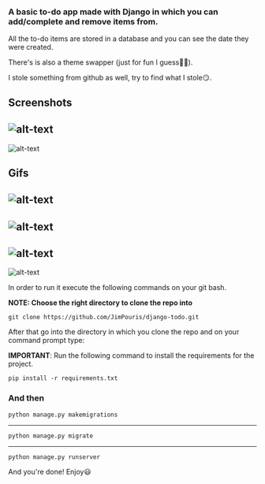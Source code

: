
### A basic to-do app made with Django in which you can add/complete and remove items from.

All the to-do items are stored in a database and you can see the date they were created.

There's is also a theme swapper (just for fun I guess🤷‍♂️).

I stole something from github as well, try to find what I stole😏.

## Screenshots
![alt-text](https://github.com/JimPouris/django-todo/blob/main/static/images/one.PNG)
------
![alt-text](https://github.com/JimPouris/django-todo/blob/main/static/images/two.PNG)

## Gifs
![alt-text](https://github.com/JimPouris/django-todo/blob/main/static/images/one.gif)
------
![alt-text](https://github.com/JimPouris/django-todo/blob/main/static/images/two.gif)
------
![alt-text](https://github.com/JimPouris/django-todo/blob/main/static/images/three.gif)
------
![alt-text](https://github.com/JimPouris/django-todo/blob/main/static/images/swapper.gif)

In order to run it execute the following commands on your git bash.

**NOTE: Choose the right directory to clone the repo into**

```console
git clone https://github.com/JimPouris/django-todo.git
```

After that go into the directory in which you clone the repo and on your command prompt type:

**IMPORTANT**: Run the following command to install the requirements for the project.
```console
pip install -r requirements.txt
```
### And then

```console
python manage.py makemigrations
```
------
```console
python manage.py migrate
```
------
```console
python manage.py runserver
```

And you're done! Enjoy😃